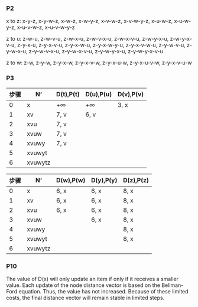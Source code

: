 ### P2

x to z:
x-y-z, x-y-w-z,  x-w-z, x-w-y-z, x-v-w-z, x-v-w-y-z, x-u-w-z, x-u-w-y-z,  x-u-v-w-z, x-u-v-w-y-z 

z to u: 
z-w-u,  z-w-v-u, z-w-x-u, z-w-v-x-u, z-w-x-v-u, z-w-y-x-u, z-w-y-x-v-u, z-y-x-u, z-y-x-v-u, z-y-x-w-u, z-y-x-w-y-u, z-y-x-v-w-u, z-y-w-v-u, z-y-w-x-u, z-y-w-v-x-u, z-y-w-x-v-u, z-y-w-y-x-u, z-y-w-y-x-v-u 

z to w:
z-w, z-y-w, z-y-x-w, z-y-x-v-w, z-y-x-u-w, z-y-x-u-v-w, z-y-x-v-u-w 


### P3

| 步骤 | N‘      | D(t),P(t) | D(u),P(u) | D(v),P(v) |
| ---- | ------- | --------- | --------- | --------- |
| 0    | x       | $+\infty$ | $+\infty$ | 3, x      |
| 1    | xv      | 7, v      | 6, v      |           |
| 2    | xvu     | 7, v      |           |           |
| 3    | xvuw    | 7, v      |           |           |
| 4    | xvuwy   | 7, v      |           |           |
| 5    | xvuwyt  |           |           |           |
| 6    | xvuwytz |           |           |           |

| 步骤 | N‘      | D(w),P(w) | D(y),P(y) | D(z),P(z) |
| ---- | ------- | --------- | --------- | --------- |
| 0    | x       | 6, x      | 6, x      | 8, x      |
| 1    | xv      | 6, x      | 6, x      | 8, x      |
| 2    | xvu     | 6, x      | 6, x      | 8, x      |
| 3    | xvuw    |           | 6, x      | 8, x      |
| 4    | xvuwy   |           |           | 8, x      |
| 5    | xvuwyt  |           |           | 8, x      |
| 6    | xvuwytz |           |           |           |

### P10  

The value of D(x) will only update an item if only if it receives a smaller value. 
Each update of the node distance vector is based on the Bellman-Ford equation. Thus, the value has not increased. 
Because of these limited costs, the final distance vector will remain stable in limited steps.

